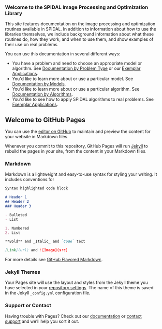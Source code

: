 ### Welcome to the SPIDAL Image Processing and Optimization Library

This site features documentation on the image processing and optimization routines available in SPIDAL. In addition to information about how to use the libraries themselves, we include background information about what these routines do, how they work, and when to use them, and show examples of their use on real problems.

You can use this documentation in several different ways:

*   You have a problem and need to choose an appropriate model or algorithm. See [Documentation by Problem Type](https://iu.instructure.com/courses/1713543/pages/Problems?titleize=0 "Problems") or our [Exemplar Applications](https://iu.instructure.com/courses/1713543/pages/exemplar-applications "Exemplar Applications").
*   You'd like to learn more about or use a particular model. See [Documentation by Models](https://iu.instructure.com/courses/1713543/pages/Models?titleize=0 "Models").
*   You'd like to learn more about or use a particular algorithm. See [Documentation by Algorithms](https://iu.instructure.com/courses/1713543/pages/Algorithms?titleize=0 "Algorithms").
*   You'd like to see how to apply SPIDAL algorithms to real problems. See [Exemplar Applications](https://iu.instructure.com/courses/1713543/pages/Exemplar%20Applications?titleize=0 "Exemplar Applications").






## Welcome to GitHub Pages

You can use the [editor on GitHub](https://github.com/hpcanalytics/ml-tutorial/edit/master/README.md) to maintain and preview the content for your website in Markdown files.

Whenever you commit to this repository, GitHub Pages will run [Jekyll](https://jekyllrb.com/) to rebuild the pages in your site, from the content in your Markdown files.

### Markdown

Markdown is a lightweight and easy-to-use syntax for styling your writing. It includes conventions for

```markdown
Syntax highlighted code block

# Header 1
## Header 2
### Header 3

- Bulleted
- List

1. Numbered
2. List

**Bold** and _Italic_ and `Code` text

[Link](url) and ![Image](src)
```

For more details see [GitHub Flavored Markdown](https://guides.github.com/features/mastering-markdown/).

### Jekyll Themes

Your Pages site will use the layout and styles from the Jekyll theme you have selected in your [repository settings](https://github.com/hpcanalytics/ml-tutorial/settings). The name of this theme is saved in the Jekyll `_config.yml` configuration file.

### Support or Contact

Having trouble with Pages? Check out our [documentation](https://help.github.com/categories/github-pages-basics/) or [contact support](https://github.com/contact) and we’ll help you sort it out.
